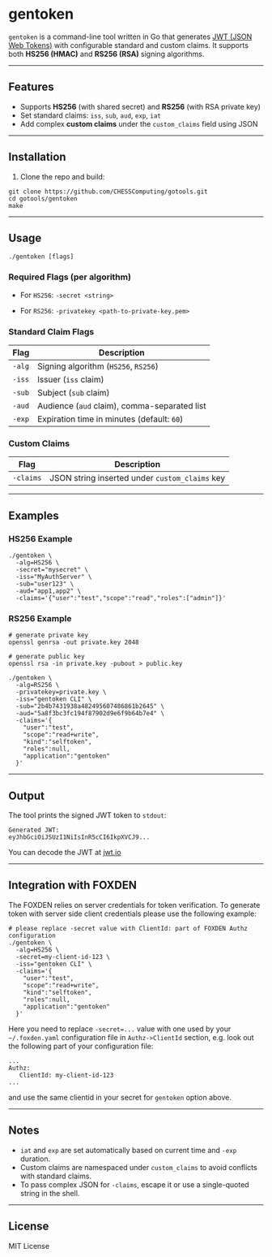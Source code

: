 # gentoken

`gentoken` is a command-line tool written in Go that generates [JWT (JSON Web
Tokens)](https://jwt.io/) with configurable standard and custom claims. It
supports both **HS256 (HMAC)** and **RS256 (RSA)** signing algorithms.

---

## Features

- Supports **HS256** (with shared secret) and **RS256** (with RSA private key)
- Set standard claims: `iss`, `sub`, `aud`, `exp`, `iat`
- Add complex **custom claims** under the `custom_claims` field using JSON

---

## Installation

1. Clone the repo and build:

```
git clone https://github.com/CHESSComputing/gotools.git
cd gotools/gentoken
make
```

---

## Usage

```
./gentoken [flags]
```

### Required Flags (per algorithm)

* For `HS256`:
  `-secret <string>`

* For `RS256`:
  `-privatekey <path-to-private-key.pem>`

### Standard Claim Flags

| Flag   | Description                                  |
| ------ | -------------------------------------------- |
| `-alg` | Signing algorithm (`HS256`, `RS256`)         |
| `-iss` | Issuer (`iss` claim)                         |
| `-sub` | Subject (`sub` claim)                        |
| `-aud` | Audience (`aud` claim), comma-separated list |
| `-exp` | Expiration time in minutes (default: `60`)   |

### Custom Claims

| Flag      | Description                                    |
| --------- | ---------------------------------------------- |
| `-claims` | JSON string inserted under `custom_claims` key |

---

## Examples

### HS256 Example

```
./gentoken \
  -alg=HS256 \
  -secret="mysecret" \
  -iss="MyAuthServer" \
  -sub="user123" \
  -aud="app1,app2" \
  -claims='{"user":"test","scope":"read","roles":["admin"]}'
```

### RS256 Example

```
# generate private key
openssl genrsa -out private.key 2048

# generate public key
openssl rsa -in private.key -pubout > public.key

./gentoken \
  -alg=RS256 \
  -privatekey=private.key \
  -iss="gentoken CLI" \
  -sub="2b4b7431938a482495607486861b2645" \
  -aud="5a8f3bc3fc194f87902d9e6f9b64b7e4" \
  -claims='{
    "user":"test",
    "scope":"read+write",
    "kind":"selftoken",
    "roles":null,
    "application":"gentoken"
  }'
```

---

## Output

The tool prints the signed JWT token to `stdout`:

```
Generated JWT:
eyJhbGciOiJSUzI1NiIsInR5cCI6IkpXVCJ9...
```

You can decode the JWT at [jwt.io](https://jwt.io/)

---

## Integration with FOXDEN
The FOXDEN relies on server credentials for token verification. To generate
token with server side client credentials please use the following example:

```
# please replace -secret value with ClientId: part of FOXDEN Authz configuration
./gentoken \
  -alg=HS256 \
  -secret=my-client-id-123 \
  -iss="gentoken CLI" \
  -claims='{
    "user":"test",
    "scope":"read+write",
    "kind":"selftoken",
    "roles":null,
    "application":"gentoken"
  }'
```

Here you need to replace `-secret=...` value with one used by your
`~/.foxden.yaml` configuration file in `Authz->ClientId` section, e.g.
look out the following part of your configuration file:
```
...
Authz:
   ClientId: my-client-id-123
...
```
and use the same clientid in your secret for `gentoken` option above.

---

## Notes

* `iat` and `exp` are set automatically based on current time and `-exp` duration.
* Custom claims are namespaced under `custom_claims` to avoid conflicts with standard claims.
* To pass complex JSON for `-claims`, escape it or use a single-quoted string in the shell.

---

## License

MIT License

